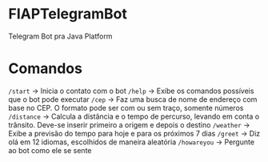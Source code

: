 # FIAPTelegramBot
Telegram Bot pra Java Platform

# Comandos

```/start``` -> Inicia o contato com o bot
```/help``` -> Exibe os comandos possíveis que o bot pode executar
```/cep``` -> Faz uma busca de nome de endereço com base no CEP. O formato pode ser com ou sem traço, somente números
```/distance``` -> Calcula a distância e o tempo de percurso, levando em conta o trânsito. Deve-se inserir primeiro a origem e depois o destino
```/weather``` -> Exibe a previsão do tempo para hoje e para os próximos 7 dias
```/greet``` -> Diz olá em 12 idiomas, escolhidos de maneira aleatória
```/howareyou``` -> Pergunte ao bot como ele se sente
